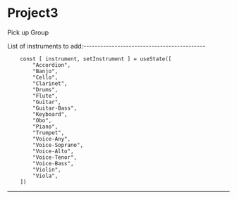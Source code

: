 # Project3
Pick up  Group


List of instruments to add:-------------------------------------------

        const [ instrument, setInstrument ] = useState([
            "Accordion",
            "Banjo",
            "Cello",
            "Clarinet",
            "Drums",
            "Flute",
            "Guitar",
            "Guitar-Bass",
            "Keyboard",
            "Obo",
            "Piano",
            "Trumpet",
            "Voice-Any",
            "Voice-Soprano",
            "Voice-Alto",
            "Voice-Tenor",
            "Voice-Bass",
            "Violin",
            "Viola",
        ])

------------------------------------------------------------------------